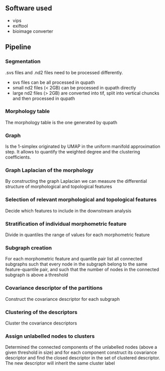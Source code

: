 ## Software used
* vips
* exiftool
* bioimage converter

## Pipeline
### Segmentation
.svs files and .nd2 files need to be processed differently. 
* svs files can be all processed in qupath 
* small nd2 files (< 2GB) can be processed in qupath directly
* large nd2 files (> 2GB) are converted into tif, split into vertical chuncks and then processed in qupath 
### Morphology table
The morphology table is the one generated by qupath 
### Graph
Is the 1-simplex originated by UMAP in the uniform manifold approximation step. It allows to quantify the weighted degree and the clustering coefficients.
### Graph Laplacian of the morphology
By constructing the graph Laplacian we can measure the differential structure of morphological and topological features
### Selection of relevant morphological and topological features
Decide which features to include in the downstream analysis
### Stratification of individual morphometric feature
Divide in quantiles the range of values for each morphometric feature
### Subgraph creation
For each morphometric feature and quantile pair list all connected subgraphs such that every node in the subgraph belong to the same feature-quantile pair, and such that the number of nodes in the connected subgraph is above a threshold 
### Covariance descriptor of the partitions
Construct the covariance descriptor for each subgraph
### Clustering of the descriptors
Cluster the covariance descriptors
### Assign unlabelled nodes to clusters
Determined the connected components of the unlabelled nodes (above a given threshold in size) and for each component construct its covariance descriptor and find the closed descriptor in the set of clustered descriptor. The new descriptor will inherit the same cluster label
